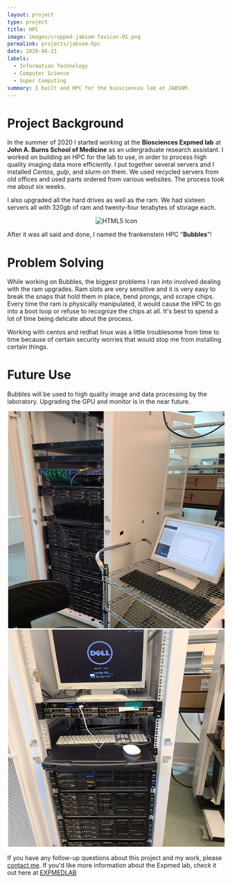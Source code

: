 ```yaml
---
layout: project
type: project
title: HPC
image: images/cropped-jabsom-favicon-01.png
permalink: projects/jabsom-hpc
date: 2020-06-21
labels:
  - Information Technology
  - Computer Science
  - Super Computing
summary: I built and HPC for the biosciences lab at JABSOM. 
---
```

# Project Background
In the summer of 2020 I started working at the **Biosciences Expmed lab** at **John A. Burns School of Medicine** as an udergraduate research assistant. I worked on building an HPC for the lab to use, in order to process high quality imaging data more efficiently. I put together several servers and I installed *Centos*, *gulp*, and *slurm* on them. We used recycled servers from old offices and used parts ordered from various websites. The process took me about six weeks. 

I also upgraded all the hard drives as well as the ram. We had sixteen servers all with 320gb of ram and twenty-four terabytes of storage each. 
  <div style="text-align:center"><img src="/images/bubblesram.jpg" alt="HTML5 Icon" width="500" height="500"></div>

After it was all said and done, I named the frankenstein HPC "**Bubbles**"!

# Problem Solving
While working on Bubbles, the biggest problems I ran into involved dealing with the ram upgrades. Ram slots are very sensitive and it is very easy to break the snaps that hold them in place, bend prongs, and scrape chips. Every time the ram is physically manipulated, it would cause the HPC to go into a boot loop or refuse to recognize the chips at all. It's best to spend a lot of time being delicate about the process. 

Working with centos and redhat linux was a little troublesome from time to time because of certain security worries that would stop me from installing certain things. 

# Future Use 
Bubbles will be used to high quality image and data processing by the laboratory. Upgrading the GPU and monitor is in the near future. 

<div style="text-align:center"><img src="/images/bubbles2.jpg" alt="HTML5 Icon" width="500" height="500"></div>
<div style="text-align:center"><img src="/images/bubbles.jpg" alt="HTML5 Icon" width="500" height="500"></div>

If you have any follow-up questions about this project and my work, please [contact me](mailto:nkimoto@hawaii.edu).
If you'd like more information about the Expmed lab, check it out here at [EXPMEDLAB](http://www.expmed.org)
